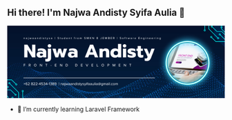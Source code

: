 ## Hi there! I'm Najwa Andisty Syifa Aulia 👋

<!--
**najwaandistysa/najwaandistysa** is a ✨ _special_ ✨ repository because its `README.md` (this file) appears on your GitHub profile.

Here are some ideas to get you started:

- 🔭 I’m currently working on ...
- 🌱 I’m currently learning ...
- 👯 I’m looking to collaborate on ...
- 🤔 I’m looking for help with ...
- 💬 Ask me about ...
- 📫 How to reach me: ...
- 😄 Pronouns: ...
- ⚡ Fun fact: ...
-->

![najwaandistysa](img/headerProfile.png)

- 🌱 I’m currently learning Laravel Framework
